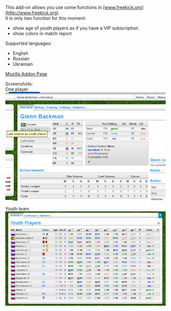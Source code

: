 This add-on allows you use some functions in [www.freekick.org](http://www.freekick.org)  
It is only two function for this moment:

*  show age of youth players as if you have a VIP subscription.
*  show colors in match report

Supported languages:

*   English
*   Russian
*   Ukrainian

[Mozilla Addon Page](https://addons.mozilla.org/en-US/firefox/addon/freekick/)

Screenshots:  
One player  
<img src='https://github.com/alexbel/freekick-plus/raw/master/screenshots/one_player.png' alt="one player">

Youth team  
<img src="https://github.com/alexbel/freekick-plus/raw/master/screenshots/youth_team.png" alt="youth team">

